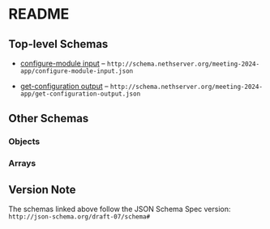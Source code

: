 # README

## Top-level Schemas

* [configure-module input](./configure-module-input.md "Configure meeting-2024-app") – `http://schema.nethserver.org/meeting-2024-app/configure-module-input.json`

* [get-configuration output](./get-configuration-output.md "Get meeting-2024-app configuration") – `http://schema.nethserver.org/meeting-2024-app/get-configuration-output.json`

## Other Schemas

### Objects



### Arrays



## Version Note

The schemas linked above follow the JSON Schema Spec version: `http://json-schema.org/draft-07/schema#`
